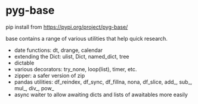 # pyg-base

pip install from https://pypi.org/project/pyg-base/

base contains a range of various utilities that help quick research. 

* date functions: dt, drange, calendar
* extending the Dict: ulist, Dict, named_dict, tree
* dictable
* various decorators: try_none, loop(list), timer, etc.
* zipper: a safer version of zip
* pandas utilities: df_reindex, df_sync, df_fillna, nona, df_slice, add_, sub_, mul_, div_, pow_
* async waiter to allow awaiting dicts and lists of awaitables more easily
